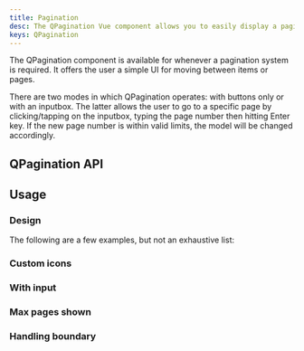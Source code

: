 ```yaml
---
title: Pagination
desc: The QPagination Vue component allows you to easily display a pagination control on a page.
keys: QPagination
---
```

The QPagination component is available for whenever a pagination system is required. It offers the user a simple UI for moving between items or pages.

There are two modes in which QPagination operates: with buttons only or with an inputbox. The latter allows the user to go to a specific page by clicking/tapping on the inputbox, typing the page number then hitting Enter key. If the new page number is within valid limits, the model will be changed accordingly.

## QPagination API

<doc-api file="QPagination" />

## Usage

### Design

<doc-example title="Standard" file="QPagination/Standard" />

The following are a few examples, but not an exhaustive list:

<doc-example title="Button design (v2.10+)" file="QPagination/BtnDesign" />

<doc-example title="Gutter (v2.10+)" file="QPagination/BtnGutter" />

### Custom icons

<doc-example title="With icon replacement" file="QPagination/Icons" />

### With input

<doc-example title="With input" file="QPagination/Input" />

<doc-example title="With input color" file="QPagination/InputColor" />

### Max pages shown

<doc-example title="Maximum pages shown" file="QPagination/MaxPages" />

<doc-example title="Removing ellipses" file="QPagination/Ellipses" />

### Handling boundary

<doc-example title="With boundary numbers" file="QPagination/BoundaryNumbers" />

<doc-example title="With boundary links" file="QPagination/BoundaryLinks" />

<doc-example title="With direction links" file="QPagination/DirectionLinks" />
